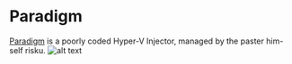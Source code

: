 # Paradigm
[Paradigm](https://paradigm.directory/) is a poorly coded Hyper-V Injector, managed by the paster him-self risku.
![alt text](https://github.com/[username]/[reponame]/blob/[branch]/image.jpg?raw=true)
